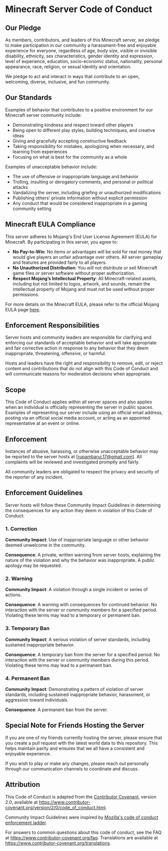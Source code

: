 # Minecraft Server Code of Conduct

## Our Pledge

As members, contributors, and leaders of this Minecraft server, we pledge to make participation in our community a harassment-free and enjoyable experience for everyone, regardless of age, body size, visible or invisible disability, ethnicity, sex characteristics, gender identity and expression, level of experience, education, socio-economic status, nationality, personal appearance, race, religion, or sexual identity and orientation.

We pledge to act and interact in ways that contribute to an open, welcoming, diverse, inclusive, and fun community.

## Our Standards

Examples of behavior that contributes to a positive environment for our Minecraft server community include:

* Demonstrating kindness and respect toward other players
* Being open to different play styles, building techniques, and creative ideas
* Giving and gracefully accepting constructive feedback
* Taking responsibility for mistakes, apologizing when necessary, and learning from experiences
* Focusing on what is best for the community as a whole

Examples of unacceptable behavior include:

* The use of offensive or inappropriate language and behavior
* Trolling, insulting or derogatory comments, and personal or political attacks
* Vandalizing the server, including griefing or unauthorized modifications
* Publishing others' private information without explicit permission
* Any conduct that would be considered inappropriate in a gaming community setting

## Minecraft EULA Compliance

This server adheres to Mojang's End User License Agreement (EULA) for Minecraft. By participating in this server, you agree to:

* **No Pay-to-Win**: No items or advantages will be sold for real money that would give players an unfair advantage over others. All server gameplay and features are provided fairly to all players.
* **No Unauthorized Distribution**: You will not distribute or sell Minecraft game files or server software without proper authorization.
* **Respect Mojang’s Intellectual Property**: All Minecraft-related assets, including but not limited to logos, artwork, and sounds, remain the intellectual property of Mojang and must not be used without proper permissions.

For more details on the Minecraft EULA, please refer to the official Mojang EULA page [here](https://www.minecraft.net/en-us/eula).

## Enforcement Responsibilities

Server hosts and community leaders are responsible for clarifying and enforcing our standards of acceptable behavior and will take appropriate and fair corrective action in response to any behavior that they deem inappropriate, threatening, offensive, or harmful.

Hosts and leaders have the right and responsibility to remove, edit, or reject content and contributions that do not align with this Code of Conduct and will communicate reasons for moderation decisions when appropriate.

## Scope

This Code of Conduct applies within all server spaces and also applies when an individual is officially representing the server in public spaces. Examples of representing our server include using an official email address, posting via an official social media account, or acting as an appointed representative at an event or online.

## Enforcement

Instances of abusive, harassing, or otherwise unacceptable behavior may be reported to the server hosts at [rupambarui.17@gmail.com]. All complaints will be reviewed and investigated promptly and fairly.

All community leaders are obligated to respect the privacy and security of the reporter of any incident.

## Enforcement Guidelines

Server hosts will follow these Community Impact Guidelines in determining the consequences for any action they deem in violation of this Code of Conduct:

### 1. Correction

**Community Impact**: Use of inappropriate language or other behavior deemed unwelcome in the community.

**Consequence**: A private, written warning from server hosts, explaining the nature of the violation and why the behavior was inappropriate. A public apology may be requested.

### 2. Warning

**Community Impact**: A violation through a single incident or series of actions.

**Consequence**: A warning with consequences for continued behavior. No interaction with the server or community members for a specified period. Violating these terms may lead to a temporary or permanent ban.

### 3. Temporary Ban

**Community Impact**: A serious violation of server standards, including sustained inappropriate behavior.

**Consequence**: A temporary ban from the server for a specified period. No interaction with the server or community members during this period. Violating these terms may lead to a permanent ban.

### 4. Permanent Ban

**Community Impact**: Demonstrating a pattern of violation of server standards, including sustained inappropriate behavior, harassment, or aggression toward individuals.

**Consequence**: A permanent ban from the server.

## Special Note for Friends Hosting the Server

If you are one of my friends currently hosting the server, please ensure that you create a pull request with the latest world data to this repository. This helps maintain parity and ensures that we all have a consistent and enjoyable experience.

If you wish to play or make any changes, please reach out personally through our communication channels to coordinate and discuss.

## Attribution

This Code of Conduct is adapted from the [Contributor Covenant][homepage], version 2.0, available at https://www.contributor-covenant.org/version/2/0/code_of_conduct.html.

Community Impact Guidelines were inspired by [Mozilla's code of conduct enforcement ladder](https://github.com/mozilla/diversity).

[homepage]: https://www.contributor-covenant.org

For answers to common questions about this code of conduct, see the FAQ at https://www.contributor-covenant.org/faq. Translations are available at https://www.contributor-covenant.org/translations.

